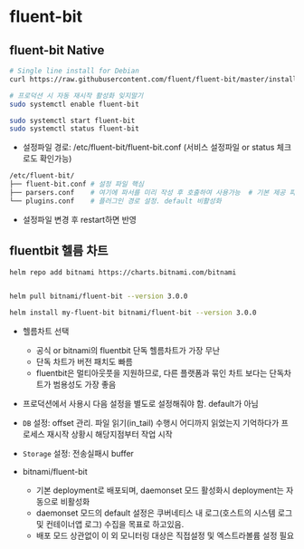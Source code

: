 # fluent-bit

## fluent-bit Native

```sh
# Single line install for Debian
curl https://raw.githubusercontent.com/fluent/fluent-bit/master/install.sh | sh

# 프로덕션 시 자동 재시작 활성화 잊지말기
sudo systemctl enable fluent-bit

sudo systemctl start fluent-bit
sudo systemctl status fluent-bit
```

- 설정파일 경로: /etc/fluent-bit/fluent-bit.conf (서비스 설정파일 or status 체크로도 확인가능)

```sh
/etc/fluent-bit/
├── fluent-bit.conf # 설정 파일 핵심
├── parsers.conf    # 여기에 파서를 미리 작성 후 호출하여 사용가능  # 기본 제공 파서들 있음
└── plugins.conf    # 플러그인 경로 설정. default 비활성화
```

- 설정파일 변경 후 restart하면 반영

## fluentbit 헬름 차트

```sh
helm repo add bitnami https://charts.bitnami.com/bitnami


helm pull bitnami/fluent-bit --version 3.0.0

helm install my-fluent-bit bitnami/fluent-bit --version 3.0.0
```

- 헬름차트 선택
  - 공식 or bitnami의 fluentbit 단독 헬름차트가 가장 무난
  - 단독 차트가 버전 패치도 빠름
  - fluentbit은 멀티아웃풋을 지원하므로, 다른 플랫폼과 묶인 차트 보다는 단독차트가 범용성도 가장 좋음 

- 프로덕션에서 사용시 다음 설정을 별도로 설정해줘야 함. default가 아님
- `DB` 설정: offset 관리. 파일 읽기(in_tail) 수행시 어디까지 읽었는지 기억하다가 프로세스 재시작 상황시 해당지점부터 작업 시작
- `Storage` 설정: 전송실패시 buffer

- bitnami/fluent-bit
  - 기본 deployment로 배포되며, daemonset 모드 활성화시 deployment는 자동으로 비활성화
  - daemonset 모드의 default 설정은 쿠버네티스 내 로그(호스트의 시스템 로그 및 컨테이너앱 로그) 수집을 목표로 하고있음.
  - 배포 모드 상관없이 이 외 모니터링 대상은 직접설정 및 엑스트라볼륨 설정 필요
